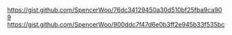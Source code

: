 https://gist.github.com/SpencerWoo/76dc34129450a30d510bf25fba9ca909
https://gist.github.com/SpencerWoo/900ddc7f47d6e0b3ff2e945b33f535bc